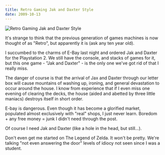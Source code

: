 ```yaml
---
title: Retro Gaming Jak and Daxter Style
date: 2009-10-13
---
```


![Retro Gaming Jak and Daxter Style](https://source.unsplash.com/Pll7AP6NFpY/1600x900)

It's strange to think that the previous generation of games machines is now thought of as "Retro", but apparently it is (ask any ten year old).

I succumbed to the charms of E-Bay last night and ordered Jak and Daxter for the Playstation 2. We still have the console, and stacks of games for it, but this one game - "Jak and Daxter" - is the only one we've got rid of that I really miss.

The danger of course is that the arrival of Jax and Daxter through our letter box will cause mountains of washing up, ironing, and general devastation to occur around the house. I know from experience that if I even miss one evening of clearing the decks, the house (aided and abetted by three little maniacs) destroys itself in short order.

E-bay is dangerous. Even though it has become a glorified market, populated almost exclusively with "real" shops, I just never learn. Boredom + any free money = junk I didn't need through the post.

Of course I need Jak and Daxter (like a hole in the head, but still...).

Don't even get me started on The Legend of Zelda. It won't be pretty. We're talking "not even answering the door" levels of idiocy not seen since I was a student.